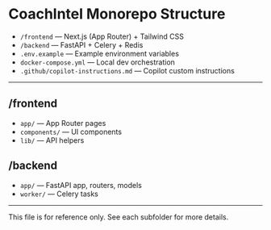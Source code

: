 # CoachIntel Monorepo Structure

- `/frontend` — Next.js (App Router) + Tailwind CSS
- `/backend` — FastAPI + Celery + Redis
- `.env.example` — Example environment variables
- `docker-compose.yml` — Local dev orchestration
- `.github/copilot-instructions.md` — Copilot custom instructions

---

## /frontend
- `app/` — App Router pages
- `components/` — UI components
- `lib/` — API helpers

## /backend
- `app/` — FastAPI app, routers, models
- `worker/` — Celery tasks

---

This file is for reference only. See each subfolder for more details.
